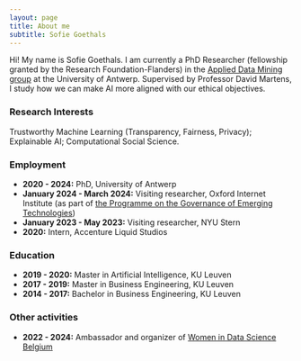 ```yaml
---
layout: page
title: About me
subtitle: Sofie Goethals
---
```

Hi! My name is Sofie Goethals. I am currently a PhD Researcher (fellowship granted by the Research Foundation-Flanders) in the [Applied Data Mining group](https://admantwerp.github.io/) at the University of Antwerp. Supervised by Professor David Martens, I study how we can make AI more aligned with our ethical objectives.


### Research Interests
Trustworthy Machine Learning (Transparency, Fairness, Privacy); Explainable AI; Computational Social Science.

### Employment
- **2020 - 2024:** PhD, University of Antwerp
- **January 2024 - March 2024:** Visiting researcher, Oxford Internet Institute (as part of [the Programme on the Governance of Emerging Technologies](https://www.oii.ox.ac.uk/research/projects/governance-of-emerging-technologies/))
- **January 2023 - May 2023:** Visiting researcher, NYU Stern
- **2020:** Intern, Accenture Liquid Studios
  
### Education
- **2019 - 2020:** Master in Artificial Intelligence, KU Leuven
- **2017 - 2019:** Master in Business Engineering, KU Leuven
- **2014 - 2017:** Bachelor in Business Engineering, KU Leuven

### Other activities
- **2022 - 2024:** Ambassador and organizer of [Women in Data Science Belgium](https://www.womenindatascience.be/)


